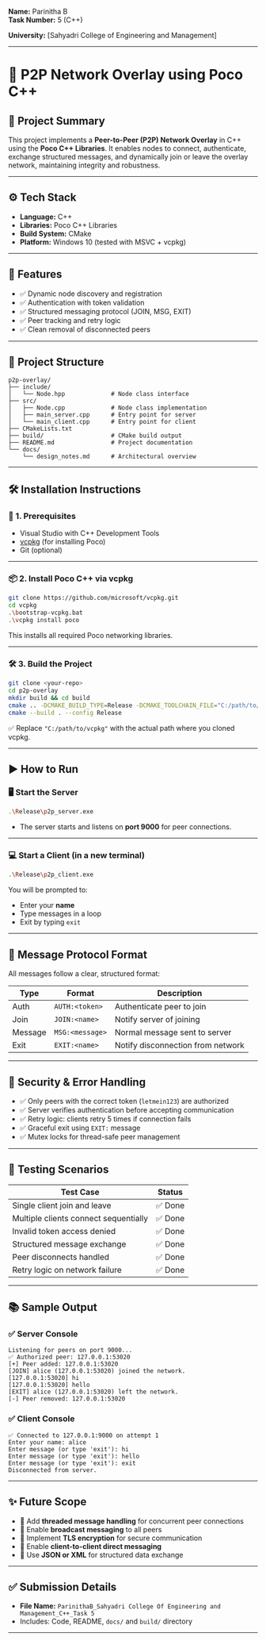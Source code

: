 

**Name:** Parinitha B  
**Task Number:** 5 (C++)

**University:** [Sahyadri College of Engineering and Management]  

---

# 🔗 P2P Network Overlay using Poco C++

## 📌 Project Summary

This project implements a **Peer-to-Peer (P2P) Network Overlay** in C++ using the **Poco C++ Libraries**. It enables nodes to connect, authenticate, exchange structured messages, and dynamically join or leave the overlay network, maintaining integrity and robustness.

---

## ⚙️ Tech Stack

- **Language:** C++
- **Libraries:** Poco C++ Libraries
- **Build System:** CMake
- **Platform:** Windows 10 (tested with MSVC + vcpkg)

---

## 🧠 Features

- ✅ Dynamic node discovery and registration  
- ✅ Authentication with token validation  
- ✅ Structured messaging protocol (JOIN, MSG, EXIT)  
- ✅ Peer tracking and retry logic  
- ✅ Clean removal of disconnected peers  

---

## 📁 Project Structure

```
p2p-overlay/
├── include/
│   └── Node.hpp             # Node class interface
├── src/
│   ├── Node.cpp             # Node class implementation
│   ├── main_server.cpp      # Entry point for server
│   └── main_client.cpp      # Entry point for client
├── CMakeLists.txt
├── build/                   # CMake build output
├── README.md                # Project documentation
└── docs/
    └── design_notes.md      # Architectural overview
```

---

## 🛠️ Installation Instructions

### 🔗 1. Prerequisites

- Visual Studio with C++ Development Tools  
- [vcpkg](https://github.com/microsoft/vcpkg) (for installing Poco)  
- Git (optional)

---

### 📦 2. Install Poco C++ via vcpkg

```bash
git clone https://github.com/microsoft/vcpkg.git
cd vcpkg
.\bootstrap-vcpkg.bat
.\vcpkg install poco
```

This installs all required Poco networking libraries.

---

### 🛠️ 3. Build the Project

```bash
git clone <your-repo>
cd p2p-overlay
mkdir build && cd build
cmake .. -DCMAKE_BUILD_TYPE=Release -DCMAKE_TOOLCHAIN_FILE="C:/path/to/vcpkg/scripts/buildsystems/vcpkg.cmake"
cmake --build . --config Release
```

✅ Replace `"C:/path/to/vcpkg"` with the actual path where you cloned vcpkg.

---

## ▶️ How to Run

### 🖥️ Start the Server

```bash
.\Release\p2p_server.exe
```

* The server starts and listens on **port 9000** for peer connections.

---

### 💻 Start a Client (in a new terminal)

```bash
.\Release\p2p_client.exe
```

You will be prompted to:

* Enter your **name**
* Type messages in a loop
* Exit by typing `exit`

---

## 💬 Message Protocol Format

All messages follow a clear, structured format:

| Type    | Format          | Description                       |
| ------- | --------------- | --------------------------------- |
| Auth    | `AUTH:<token>`  | Authenticate peer to join         |
| Join    | `JOIN:<name>`   | Notify server of joining          |
| Message | `MSG:<message>` | Normal message sent to server     |
| Exit    | `EXIT:<name>`   | Notify disconnection from network |

---

## 🔐 Security & Error Handling

* ✅ Only peers with the correct token (`letmein123`) are authorized
* ✅ Server verifies authentication before accepting communication
* ✅ Retry logic: clients retry 5 times if connection fails
* ✅ Graceful exit using `EXIT:` message
* ✅ Mutex locks for thread-safe peer management

---

## 🧪 Testing Scenarios

| Test Case                             | Status  |
| ------------------------------------- | ------  |
| Single client join and leave          | ✅ Done |
| Multiple clients connect sequentially | ✅ Done |
| Invalid token access denied           | ✅ Done |
| Structured message exchange           | ✅ Done |
| Peer disconnects handled              | ✅ Done |
| Retry logic on network failure        | ✅ Done |

---

## 📚 Sample Output

### ✅ Server Console

```
Listening for peers on port 9000...
✅ Authorized peer: 127.0.0.1:53020
[+] Peer added: 127.0.0.1:53020
[JOIN] alice (127.0.0.1:53020) joined the network.
[127.0.0.1:53020] hi
[127.0.0.1:53020] hello
[EXIT] alice (127.0.0.1:53020) left the network.
[-] Peer removed: 127.0.0.1:53020
```

### ✅ Client Console

```
✅ Connected to 127.0.0.1:9000 on attempt 1
Enter your name: alice
Enter message (or type 'exit'): hi
Enter message (or type 'exit'): hello
Enter message (or type 'exit'): exit
Disconnected from server.
```

---

## ✨ Future Scope

* 🔄 Add **threaded message handling** for concurrent peer connections
* 📡 Enable **broadcast messaging** to all peers
* 🔐 Implement **TLS encryption** for secure communication
* 🔗 Enable **client-to-client direct messaging**
* 📁 Use **JSON or XML** for structured data exchange

---

## ✅ Submission Details

* **File Name:** `ParinithaB_Sahyadri College Of Engineering and Management_C++_Task 5`
* Includes: Code, README, `docs/` and `build/` directory
---

